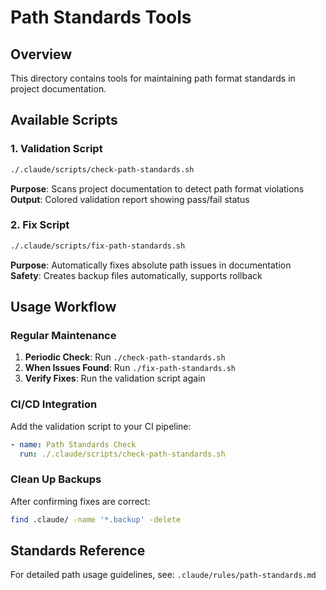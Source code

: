 # Path Standards Tools

## Overview

This directory contains tools for maintaining path format standards in project documentation.

## Available Scripts

### 1. Validation Script

```bash
./.claude/scripts/check-path-standards.sh
```

**Purpose**: Scans project documentation to detect path format violations  
**Output**: Colored validation report showing pass/fail status

### 2. Fix Script

```bash
./.claude/scripts/fix-path-standards.sh
```

**Purpose**: Automatically fixes absolute path issues in documentation  
**Safety**: Creates backup files automatically, supports rollback

## Usage Workflow

### Regular Maintenance

1. **Periodic Check**: Run `./check-path-standards.sh`
2. **When Issues Found**: Run `./fix-path-standards.sh`
3. **Verify Fixes**: Run the validation script again

### CI/CD Integration

Add the validation script to your CI pipeline:

```yaml
- name: Path Standards Check
  run: ./.claude/scripts/check-path-standards.sh
```

### Clean Up Backups

After confirming fixes are correct:

```bash
find .claude/ -name '*.backup' -delete
```

## Standards Reference

For detailed path usage guidelines, see: `.claude/rules/path-standards.md`

